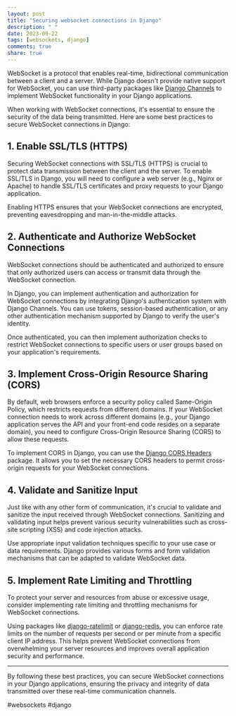 ```yaml
---
layout: post
title: "Securing websocket connections in Django"
description: " "
date: 2023-09-22
tags: [websockets, django]
comments: true
share: true
---
```


WebSocket is a protocol that enables real-time, bidirectional communication between a client and a server. While Django doesn't provide native support for WebSocket, you can use third-party packages like [Django Channels](https://channels.readthedocs.io) to implement WebSocket functionality in your Django applications. 

When working with WebSocket connections, it's essential to ensure the security of the data being transmitted. Here are some best practices to secure WebSocket connections in Django:

## 1. Enable SSL/TLS (HTTPS)

Securing WebSocket connections with SSL/TLS (HTTPS) is crucial to protect data transmission between the client and the server. To enable SSL/TLS in Django, you will need to configure a web server (e.g., Nginx or Apache) to handle SSL/TLS certificates and proxy requests to your Django application.

Enabling HTTPS ensures that your WebSocket connections are encrypted, preventing eavesdropping and man-in-the-middle attacks.

## 2. Authenticate and Authorize WebSocket Connections

WebSocket connections should be authenticated and authorized to ensure that only authorized users can access or transmit data through the WebSocket connection.

In Django, you can implement authentication and authorization for WebSocket connections by integrating Django's authentication system with Django Channels. You can use tokens, session-based authentication, or any other authentication mechanism supported by Django to verify the user's identity.

Once authenticated, you can then implement authorization checks to restrict WebSocket connections to specific users or user groups based on your application's requirements.

## 3. Implement Cross-Origin Resource Sharing (CORS)

By default, web browsers enforce a security policy called Same-Origin Policy, which restricts requests from different domains. If your WebSocket connection needs to work across different domains (e.g., your Django application serves the API and your front-end code resides on a separate domain), you need to configure Cross-Origin Resource Sharing (CORS) to allow these requests.

To implement CORS in Django, you can use the [Django CORS Headers](https://github.com/adamchainz/django-cors-headers) package. It allows you to set the necessary CORS headers to permit cross-origin requests for your WebSocket connections.

## 4. Validate and Sanitize Input

Just like with any other form of communication, it's crucial to validate and sanitize the input received through WebSocket connections. Sanitizing and validating input helps prevent various security vulnerabilities such as cross-site scripting (XSS) and code injection attacks.

Use appropriate input validation techniques specific to your use case or data requirements. Django provides various forms and form validation mechanisms that can be adapted to validate WebSocket data.

## 5. Implement Rate Limiting and Throttling

To protect your server and resources from abuse or excessive usage, consider implementing rate limiting and throttling mechanisms for WebSocket connections.

Using packages like [django-ratelimit](https://django-ratelimit.readthedocs.io) or [django-redis](https://django-redis.readthedocs.io), you can enforce rate limits on the number of requests per second or per minute from a specific client IP address. This helps prevent WebSocket connections from overwhelming your server resources and improves overall application security and performance.

---

By following these best practices, you can secure WebSocket connections in your Django applications, ensuring the privacy and integrity of data transmitted over these real-time communication channels.

#websockets #django